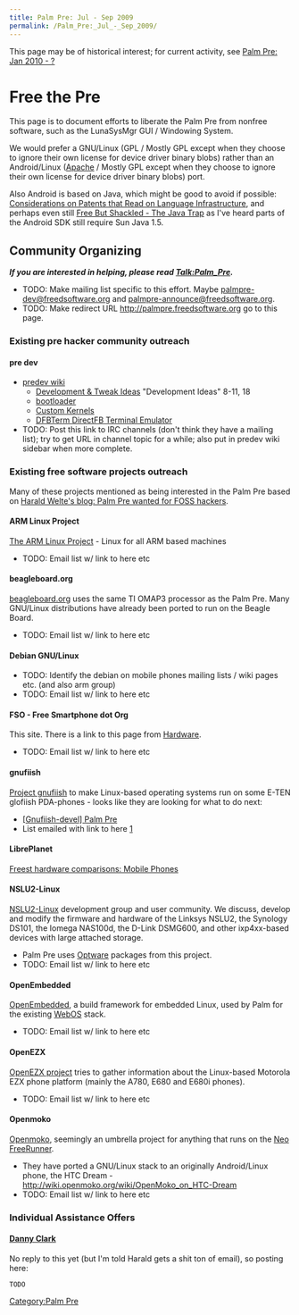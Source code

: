 ```yaml
---
title: Palm Pre: Jul - Sep 2009
permalink: /Palm_Pre:_Jul_-_Sep_2009/
---
```


This page may be of historical interest; for current activity, see [Palm Pre: Jan 2010 - ?](/Palm_Pre:_Jan_2010_-_? "wikilink")

Free the Pre
============

This page is to document efforts to liberate the Palm Pre from nonfree software, such as the LunaSysMgr GUI / Windowing System.

We would prefer a GNU/Linux (GPL / Mostly GPL except when they choose to ignore their own license for device driver binary blobs) rather than an Android/Linux ([Apache](http://source.android.com/license) / Mostly GPL except when they choose to ignore their own license for device driver binary blobs) port.

Also Android is based on Java, which might be good to avoid if possible: [Considerations on Patents that Read on Language Infrastructure](http://www.softwarefreedom.org/blog/2009/jun/29/language-patents/), and perhaps even still [Free But Shackled - The Java Trap](http://www.gnu.org/philosophy/java-trap.html) as I've heard parts of the Android SDK still require Sun Java 1.5.

Community Organizing
--------------------

***If you are interested in helping, please read [Talk:Palm_Pre](/Talk:Palm_Pre "wikilink").***

-   TODO: Make mailing list specific to this effort. Maybe <palmpre-dev@freedsoftware.org> and <palmpre-announce@freedsoftware.org>.
-   TODO: Make redirect URL <http://palmpre.freedsoftware.org> go to this page.

### Existing pre hacker community outreach

#### pre dev

-   [predev wiki](http://predev.wikidot.com)
    -   [Development & Tweak Ideas](http://predev.wikidot.com/tweak-ideas) "Development Ideas" 8-11, 18
    -   [bootloader](http://predev.wikidot.com/system:page-tags/tag/bootloader)
    -   [Custom Kernels](http://predev.wikidot.com/custom-kernels)
    -   [DFBTerm DirectFB Terminal Emulator](http://predev.wikidot.com/dfbterm)
-   TODO: Post this link to IRC channels (don't think they have a mailing list); try to get URL in channel topic for a while; also put in predev wiki sidebar when more complete.

### Existing free software projects outreach

Many of these projects mentioned as being interested in the Palm Pre based on [Harald Welte's blog: Palm Pre wanted for FOSS hackers](http://laforge.gnumonks.org/weblog/2009/06/20/#20090620-palm_pre_wanted).

#### ARM Linux Project

[The ARM Linux Project](http://www.arm.linux.org.uk/) - Linux for all ARM based machines

-   TODO: Email list w/ link to here etc

#### beagleboard.org

[beagleboard.org](http://beagleboard.org/) uses the same TI OMAP3 processor as the Palm Pre. Many GNU/Linux distributions have already been ported to run on the Beagle Board.

-   TODO: Email list w/ link to here etc

#### Debian GNU/Linux

-   TODO: Identify the debian on mobile phones mailing lists / wiki pages etc. (and also arm group)
-   TODO: Email list w/ link to here etc

#### FSO - Free Smartphone dot Org

This site. There is a link to this page from [Hardware](/Hardware "wikilink").

-   TODO: Email list w/ link to here etc

#### gnufiish

[Project gnufiish](http://gnufiish.org) to make Linux-based operating systems run on some E-TEN glofiish PDA-phones - looks like they are looking for what to do next:

-   [[Gnufiish-devel] Palm Pre](http://lists.gnufiish.org/pipermail/gnufiish-devel/2009-June/000149.html)
-   List emailed with link to here [1](http://lists.gnufiish.org/pipermail/gnufiish-devel/2009-July/000183.html)

#### LibrePlanet

[Freest hardware comparisons: Mobile Phones](http://groups.fsf.org/wiki/Freest_hardware_comparisons#Mobile_Phones)

#### NSLU2-Linux

[NSLU2-Linux](http://www.nslu2-linux.org/) development group and user community. We discuss, develop and modify the firmware and hardware of the Linksys NSLU2, the Synology DS101, the Iomega NAS100d, the D-Link DSMG600, and other ixp4xx-based devices with large attached storage.

-   Palm Pre uses [Optware](http://www.nslu2-linux.org/wiki/Optware/HomePage) packages from this project.
-   TODO: Email list w/ link to here etc

#### OpenEmbedded

[OpenEmbedded](http://wiki.openembedded.net), a build framework for embedded Linux, used by Palm for the existing [WebOS](http://developer.palm.com/) stack.

-   TODO: Email list w/ link to here etc

#### OpenEZX

[OpenEZX project](http://openezx.org) tries to gather information about the Linux-based Motorola EZX phone platform (mainly the A780, E680 and E680i phones).

-   TODO: Email list w/ link to here etc

#### Openmoko

[Openmoko](http://wiki.openmoko.org), seemingly an umbrella project for anything that runs on the [Neo FreeRunner](http://www.openmoko.com/).

-   They have ported a GNU/Linux stack to an originally Android/Linux phone, the HTC Dream - <http://wiki.openmoko.org/wiki/OpenMoko_on_HTC-Dream>
-   TODO: Email list w/ link to here etc

### Individual Assistance Offers

#### [Danny Clark](/User:Djbclark "wikilink")

No reply to this yet (but I'm told Harald gets a shit ton of email), so posting here:

    TODO

[Category:Palm Pre](/Category:Palm_Pre "wikilink")